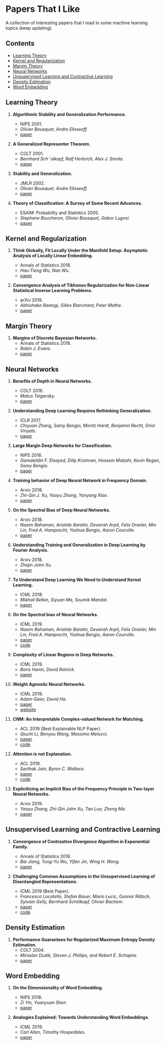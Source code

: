 # Papers That I Like
A collection of interesting papers that I read in some machine learning topics (keep updating).

## Contents
- [Learning Theory](#learning)
- [Kernel and Regularization](#kernel)
- [Margin Theory](#margin)
- [Neural Networks](#nn)
- [Unsupervised Learning and Contractive Learning](#unsupervised)
- [Density Estimation](#density)
- [Word Embedding](#word)


<a name="learning" />

## Learning Theory

1. **Algorithmic Stability and Generalization Performance.**
    - NIPS 2001.
    - *Olivier Bousquet, Andre Elisseeff.*
    - [paper](https://papers.nips.cc/paper/1854-algorithmic-stability-and-generalization-performance.pdf)

1. **A Generalized Representer Theorem.**
    - COLT 2001.
    - *Bernhard Sch¨olkopf, Ralf Herbrich, Alex J. Smola.*
    - [paper](https://www.cise.ufl.edu/class/cap6617fa15/Readings/SchHerSmo01.pdf)

1. **Stability and Generalization.**
    - JMLR 2002.
    - *Olivier Bousquet, Andre Elisseeff.*
    - [paper](http://www.jmlr.org/papers/volume2/bousquet02a/bousquet02a.pdf)
    
1. **Theory of Classification: A Survey of Some Recent Advances.**
    - ESAIM: Probability and Statistics 2005.
    - *Stephane Boucheron, Olivier Bousquet, Gabor Lugosi.*
    - [paper](https://www.esaim-ps.org/articles/ps/pdf/2005/01/ps0420.pdf)


<a name="Kernel" />

## Kernel and Regularization

1. **Think Globally, Fit Locally Under the Manifold Setup: Asymptotic Analysis of Locally Linear Embedding.**
    - Annals of Statistics 2018.
    - *Hau-Tieng Wu, Nan Wu.*
    - [paper](https://projecteuclid.org/download/pdfview_1/euclid.aos/1536631291)

1. **Convergence Analysis of Tikhonov Regularization for Non-Linear Statistical Inverse Learning Problems.**
    - arXiv 2019.
    - *Abhishake Rastogi, Gilles Blanchard, Peter Mathé.*
    - [paper](https://arxiv.org/pdf/1902.05404.pdf)
    

<a name="margin" />

## Margin Theory

1. **Margins of Discrete Bayesian Networks.**
    - Annals of Statistics 2018.
    - *Robin J. Evans.*
    - [paper](https://projecteuclid.org/download/pdfview_1/euclid.aos/1536307228)


<a name="nn" />

## Neural Networks

1. **Benefits of Depth in Neural Networks.**
    - COLT 2016.
    - *Matus Telgarsky.*
    - [paper](https://arxiv.org/pdf/1602.04485.pdf)

1. **Understanding Deep Learning Requires Rethinking Generalization.**
    - ICLR 2017.
    - *Chiyuan Zhang, Samy Bengio, Moritz Hardt, Benjamin Recht, Oriol Vinyals.*
    - [paper](https://arxiv.org/pdf/1611.03530.pdf)

1. **Large Margin Deep Networks for Classification.**
    - NIPS 2018.
    - *Gamaleldin F. Elsayed, Dilip Krishnan, Hossein Mobahi, Kevin Regan, Samy Bengio.* 
    - [paper](https://papers.nips.cc/paper/7364-large-margin-deep-networks-for-classification.pdf)
    
1. **Training behavior of Deep Neural Network in Frequency Domain.**
    - Arxiv 2018.
    - *Zhi-Qin J. Xu, Yaoyu Zhang, Yanyang Xiao.* 
    - [paper](https://arxiv.org/pdf/1807.01251.pdf)

1. **On the Spectral Bias of Deep Neural Networks.**
    - Arxiv 2018.
    - *Nasim Rahaman, Aristide Baratin, Devansh Arpit, Felix Draxler, Min Lin, Fred A. Hamprecht, Yoshua Bengio, Aaron Courville.* 
    - [paper](https://arxiv.org/pdf/1806.08734.pdf)

1. **Understanding Training and Generalization in Deep Learning by Fourier Analysis.**
    - Arxiv 2018.
    - *Zhiqin John Xu.* 
    - [paper](https://arxiv.org/pdf/1808.04295.pdf)
    
1. **To Understand Deep Learning We Need to Understand Kernel Learning.**
    - ICML 2018.
    - *Mikhail Belkin, Siyuan Ma, Soumik Mandal.*
    - [paper](https://arxiv.org/pdf/1802.01396.pdf)

1. **On the Spectral bias of Neural Networks.**
    - ICML 2019.
    - *Nasim Rahaman, Aristide Baratin, Devansh Arpit, Felix Draxler, Min Lin, Fred A. Hamprecht, Yoshua Bengio, Aaron Courville.* 
    - [paper](https://arxiv.org/pdf/1806.08734.pdf) 
    - [code](https://github.com/nasimrahaman/SpectralBias)

1. **Complexity of Linear Regions in Deep Networks.**
    - ICML 2019.
    - *Boris Hanin, David Rolnick.*
    - [paper](https://arxiv.org/pdf/1901.09021.pdf)

1. **Weight Agnostic Neural Networks.**
    - ICML 2019.
    - *Adam Gaier, David Ha.*
    - [paper](https://arxiv.org/pdf/1906.04358.pdf) 
    - [website](https://weightagnostic.github.io/)

1. **CNM: An Interpretable Complex-valued Network for Matching.** 
    - ACL 2019 (Best Explainable NLP Paper).
    - *Qiuchi Li, Benyou Wang, Massimo Melucci.* 
    - [paper](https://arxiv.org/pdf/1904.05298.pdf) 
    - [code](https://github.com/wabyking/qnn) 

1. **Attention is not Explanation.**
    - ACL 2019.
    - *Sarthak Jain, Byron C. Wallace.*
    - [paper](https://arxiv.org/pdf/1902.10186.pdf) 
    - [code](https://github.com/successar/AttentionExplanation)

1. **Explicitizing an Implicit Bias of the Frequency Principle in Two-layer Neural Networks.**
    - Arxiv 2019.
    - *Yaoyu Zhang, Zhi-Qin John Xu, Tao Luo, Zheng Ma.*
    - [paper](https://arxiv.org/pdf/1905.10264.pdf)


<a name="unsupervised" />

## Unsupervised Learning and Contractive Learning

1. **Convergence of Contrastive Divergence Algorithm in Exponential Family.**
    - Annals of Statistics 2018.
    - *Bai Jiang, Tung-Yu Wu, Yifan Jin, Wing H. Wong.*
    - [paper](https://projecteuclid.org/download/pdfview_1/euclid.aos/1536307243)

1. **Challenging Common Assumptions in the Unsupervised Learning of Disentangled Representations.**
    - ICML 2019 (Best Paper).
    - *Francesco Locatello, Stefan Bauer, Mario Lucic, Gunnar Rätsch, Sylvain Gelly, Bernhard Schölkopf, Olivier Bachem.*
    - [paper](https://arxiv.org/pdf/1811.12359.pdf) 
    - [code](https://github.com/google-research/disentanglement_lib) 
    

<a name="density" />

##  Density Estimation

1. **Performance Guarantees for Regularized Maximum Entropy Density Estimation.**
    - COLT 2004.
    - *Miroslav Dudık, Steven J. Phillips, and Robert E. Schapire.*
    - [paper](http://rob.schapire.net/papers/maxent_colt.pdf)
    

<a name="word" />

## Word Embedding

1. **On the Dimensionality of Word Embedding.**
    - NIPS 2018.
    - *Zi Yin, Yuanyuan Shen*
    - [paper](https://arxiv.org/pdf/1812.04224.pdf)

1. **Analogies Explained: Towards Understanding Word Embeddings.**
    - ICML 2019.
    - *Carl Allen, Timothy Hospedales.*
    - [paper](https://arxiv.org/pdf/1901.09813.pdf)
